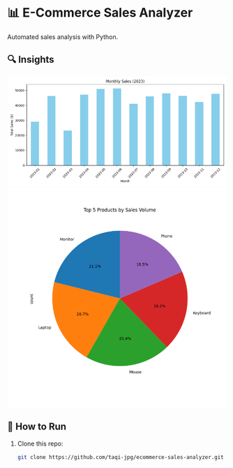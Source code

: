 # 📊 E-Commerce Sales Analyzer  
Automated sales analysis with Python.

## 🔍 Insights  
![Monthly Sales](assets/monthly_sales.png)  
![Top Products](assets/top_products.png)  

## 🚀 How to Run  
1. Clone this repo:  
   ```bash
   git clone https://github.com/taqi-jpg/ecommerce-sales-analyzer.git

